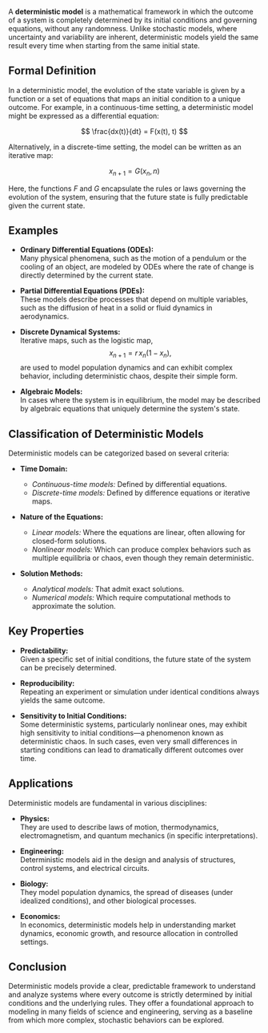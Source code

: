 A **deterministic model** is a mathematical framework in which the outcome of a system is completely determined by its initial conditions and governing equations, without any randomness. Unlike stochastic models, where uncertainty and variability are inherent, deterministic models yield the same result every time when starting from the same initial state.

## Formal Definition

In a deterministic model, the evolution of the state variable is given by a function or a set of equations that maps an initial condition to a unique outcome. For example, in a continuous-time setting, a deterministic model might be expressed as a differential equation:

$$
\frac{dx(t)}{dt} = F(x(t), t)
$$

Alternatively, in a discrete-time setting, the model can be written as an iterative map:

$$
x_{n+1} = G(x_n, n)
$$

Here, the functions $F$ and $G$ encapsulate the rules or laws governing the evolution of the system, ensuring that the future state is fully predictable given the current state.

## Examples

- **Ordinary Differential Equations (ODEs):**  
  Many physical phenomena, such as the motion of a pendulum or the cooling of an object, are modeled by ODEs where the rate of change is directly determined by the current state.

- **Partial Differential Equations (PDEs):**  
  These models describe processes that depend on multiple variables, such as the diffusion of heat in a solid or fluid dynamics in aerodynamics.

- **Discrete Dynamical Systems:**  
  Iterative maps, such as the logistic map,
  $$
  x_{n+1} = r \, x_n (1 - x_n),
  $$
  are used to model population dynamics and can exhibit complex behavior, including deterministic chaos, despite their simple form.

- **Algebraic Models:**  
  In cases where the system is in equilibrium, the model may be described by algebraic equations that uniquely determine the system's state.

## Classification of Deterministic Models

Deterministic models can be categorized based on several criteria:

- **Time Domain:**
  - *Continuous-time models:* Defined by differential equations.
  - *Discrete-time models:* Defined by difference equations or iterative maps.

- **Nature of the Equations:**
  - *Linear models:* Where the equations are linear, often allowing for closed-form solutions.
  - *Nonlinear models:* Which can produce complex behaviors such as multiple equilibria or chaos, even though they remain deterministic.

- **Solution Methods:**
  - *Analytical models:* That admit exact solutions.
  - *Numerical models:* Which require computational methods to approximate the solution.

## Key Properties

- **Predictability:**  
  Given a specific set of initial conditions, the future state of the system can be precisely determined.

- **Reproducibility:**  
  Repeating an experiment or simulation under identical conditions always yields the same outcome.

- **Sensitivity to Initial Conditions:**  
  Some deterministic systems, particularly nonlinear ones, may exhibit high sensitivity to initial conditions—a phenomenon known as deterministic chaos. In such cases, even very small differences in starting conditions can lead to dramatically different outcomes over time.

## Applications

Deterministic models are fundamental in various disciplines:
  
- **Physics:**  
  They are used to describe laws of motion, thermodynamics, electromagnetism, and quantum mechanics (in specific interpretations).

- **Engineering:**  
  Deterministic models aid in the design and analysis of structures, control systems, and electrical circuits.

- **Biology:**  
  They model population dynamics, the spread of diseases (under idealized conditions), and other biological processes.

- **Economics:**  
  In economics, deterministic models help in understanding market dynamics, economic growth, and resource allocation in controlled settings.

## Conclusion

Deterministic models provide a clear, predictable framework to understand and analyze systems where every outcome is strictly determined by initial conditions and the underlying rules. They offer a foundational approach to modeling in many fields of science and engineering, serving as a baseline from which more complex, stochastic behaviors can be explored.
